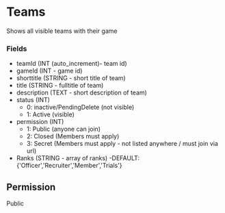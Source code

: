 # Teams
Shows all visible teams with their game

### Fields

- teamId (INT (auto_increment)- team id)
- gameId (INT - game id)
- shorttitle (STRING - short title of team)
- title (STRING - fulltitle of team)
- description (TEXT - short description of team)
- status (INT)
  - 0: inactive/PendingDelete (not visible)
  - 1: Active (visible)
- permission (INT)
  - 1: Public (anyone can join)
  - 2: Closed (Members must apply)
  - 3: Secret (Members must apply - not listed anywhere / must join via url)
- Ranks (STRING - array of ranks)
  -DEFAULT: {'Officer','Recruiter','Member','Trials'}

## Permission
Public
